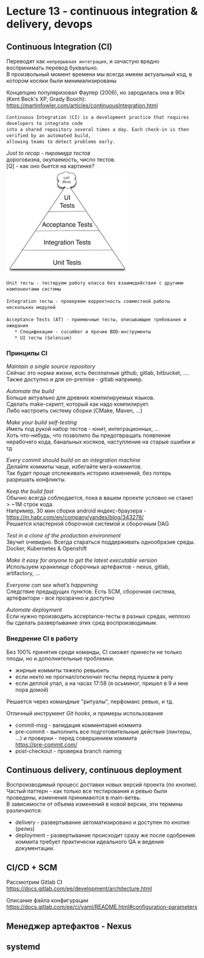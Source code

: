 # Lecture 13 - continuous integration & delivery, devops  
 
## Continuous Integration (CI) 
Переводят как `непрерывная интеграция`, и зачастую вредно воспринимать перевод буквально.    
В произвольный момент времени мы всегда имеем актуальный код, в котором косяки были минимализированы  
    
Концепцию популяризовал Фаулер (2006), но зародилась она в 90х (Kent Beck's XP, Grady Booch):  
https://martinfowler.com/articles/continuousIntegration.html  
```
Continuous Integration (CI) is a development practice that requires developers to integrate code 
into a shared repository several times a day. Each check-in is then verified by an automated build, 
allowing teams to detect problems early. 
```

*Just to recap - пирамида тестов*  
дороговизна, окупаемость, число тестов.   
[Q] - как оно бьется на картинке?    
![pyramid](img/TestingTriangle.png)  
    
    Unit тесты - тестируем работу класса без взаимодействия с другими компонентами системы
    
    Integration тесты - проверяем корректность совместной работы нескольких модулей 
    
    Acceptance Tests (AT) - приемочные тесты, описывающие требования и ожидания
       * Спецификации - cucumber и прочие BDD-инструменты
       * UI тесты (Selenium)
    

### Принципы CI
*Maintain a single source repository*    
Сейчас это норма жизни, есть бесплатные github, gitlab, bitbucket, ....
Также доступно и для on-premise - gitlab например.      
  
*Automate the build*  
Больше актуально для древних компилируемых языков.    
Сделать make-скрипт, который как надо компилирует.   
Либо настроить систему сборки (CMake, Maven, ...)  
   
*Make your build self-testing*  
Иметь под рукой набор тестов - юнит, интеграционных, ...  
Хоть что-нибудь, что позволило бы предотвращать появление нерабочего кода, банальных косяков, наступление на старые ошибки и тд    

*Every commit should build on an integration machine*    
Делайте коммиты чаще, избегайте мега-коммитов.   
Так будет проще отслеживать историю изменений, без потерь разрешать конфликты.    
  
*Keep the build fast*   
Обычно всегда соблюдается, пока в вашем проекте условно не станет  > ~1M строк кода.   
Например, 30 мин сборки android яндекс-браузера - https://m.habr.com/en/company/yandex/blog/343278/    
Решается кластерной сборочной системой и сборочным DAG
  
*Test in a clone of the production environment*  
Звучит очевидно. Всегда стараться поддерживать однообразие среды.    
Docker, Kubernetes & Openshift  
   
*Make it easy for anyone to get the latest executable version*  
Используем хранилище сборочных артефактов - nexus, gitlab, artifactory, ...  
  
*Everyone can see what’s happening*  
Следствие предыдущих пунктов. Есть SCM, сборочная система, артефактори - все прозрачно и доступно    
  
*Automate deployment*  
Если нужно производить acceptance-тесты в разных средах, неплохо бы сделать развертывание этих сред воспроизводимым.  
  
### Внедрение CI в работу  
Без 100% принятия среди команды, CI сможет принести не только плоды, но и дополнительные проблемки.  
* жирные коммиты тяжело ревьюить
* если некто не прогнал/отключил тесты перед пушем в репу
* если деплой упал, а на часах 17:58 (я осьминог, пришел в 9 и мне пора домой)
  
Решается через командные "ритуалы", перфоманс ревью, и тд.  

Отличный инструмент *Git hooks*, и примеры использования   
* commit-msg - валидация комментария коммита  
* pre-commit - выполнить все подготовительные действия (линтеры, ...) и проверки - перед совершением коммита    
  https://pre-commit.com/  
* post-checkout - проверка branch naming

## Continuous delivery, continuous deployment
Воспроизводимый процесс доставки новых версий проекта (по кнопке).  
Частый паттерн - как только все тестирования и ревью были проведены, изменения принимаются в main-ветвь.  
В зависимости от объема изменений в новой версии, эти термины различаются:  
* delivery - развертывание автоматизировано и доступен по кнопке (релиз)
* deployment - развертывание происходит сразу же после одобрения коммита
  требует практически идеального QA и ведения документации.  

## CI/CD + SCM  
Рассмотрим Gitlab CI  
https://docs.gitlab.com/ee/development/architecture.html  

Описание файла конфигурации  
https://docs.gitlab.com/ee/ci/yaml/README.html#configuration-parameters  
  


## Менеджер артефактов - Nexus


## systemd

 
